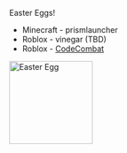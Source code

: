 Easter Eggs!

<ul>
 <li>Minecraft - prismlauncher</li>
 <li>Roblox - vinegar (TBD)</li>
 <li>Roblox - <a href="https://hourofcode.com/codecombatworlds">CodeCombat</a></li>
</ul>

 <img alt="Easter Egg" src="{{ site.baseurl }}/assets/images/easter-egg.png" width="150px" height="auto">